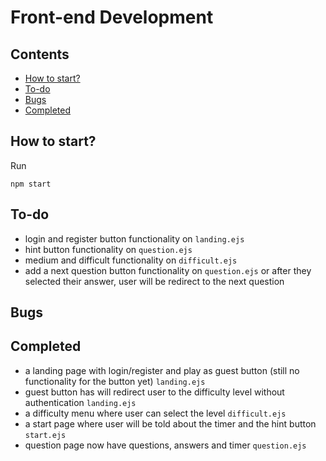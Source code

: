# Front-end Development

## Contents
- [How to start?](#how-to-start)
- [To-do](#to-do)
- [Bugs](#bugs)
- [Completed](#completed)

## How to start?
Run
```
npm start
```
## To-do
- login and register button functionality on `landing.ejs`
- hint button functionality on `question.ejs`
- medium and difficult functionality on `difficult.ejs`
- add a next question button functionality on `question.ejs` or after they selected their answer, user will be redirect to the next question

## Bugs
## Completed
- a landing page with login/register and play as guest button (still no functionality for the button yet) `landing.ejs`
- guest button has will redirect user to the difficulty level without authentication `landing.ejs`
- a difficulty menu where user can select the level `difficult.ejs`
- a start page where user will be told about the timer and the hint button `start.ejs`
- question page now have questions, answers and timer `question.ejs`



